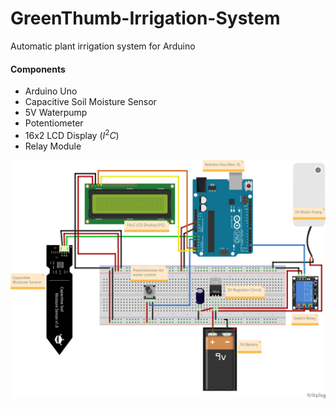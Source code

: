 # GreenThumb-Irrigation-System
Automatic plant irrigation system for Arduino

#### Components
- Arduino Uno
- Capacitive Soil Moisture Sensor
- 5V Waterpump
- Potentiometer
- 16x2 LCD Display ($I^2C$)
- Relay Module

![Breadboard](/GreenThumb_Prototype_bb.png)
